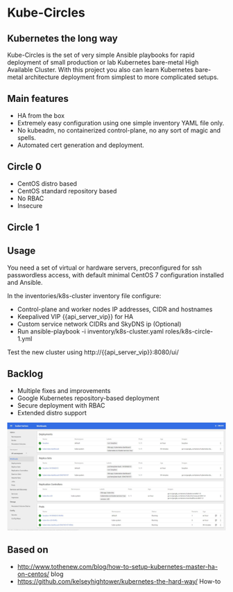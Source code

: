 #  Kube-Circles
## Kubernetes the long way

Kube-Circles is the set of very simple Ansible playbooks for rapid deployment of small production or lab Kubernetes bare-metal High Available Cluster.
With this project you also can learn Kubernetes bare-metal architecture deployment from simplest to more complicated setups.

## Main features
- HA from the box
- Extremely easy configuration using one simple inventory YAML file only.
- No kubeadm, no containerized control-plane, no any sort of magic and spells.
- Automated cert generation and deployment.

## Circle 0

- CentOS distro based
- CentOS standard repository based
- No RBAC
- Insecure

## Circle 1

## Usage
You need a set of  virtual or hardware servers, preconfigured for ssh passwordless access, with default minimal CentOS 7 configuration installed and Ansible.

In the inventories/k8s-cluster inventory file configure:
- Control-plane and worker nodes IP addresses, CIDR and hostnames
- Keepalived VIP {{api_server_vip}} for HA
- Custom service network CIDRs and SkyDNS ip (Optional)
- Run ansible-playbook -i inventory/k8s-cluster.yaml roles/k8s-circle-1.yml

Test the new cluster using http://{{api_server_vip}}:8080/ui/

## Backlog
- Multiple fixes and improvements
- Google Kubernetes repository-based deployment
- Secure deployment with RBAC
- Extended distro support


![Kube-scr](/images/kube.jpeg?raw=true "Running cluster")

## Based on
- http://www.tothenew.com/blog/how-to-setup-kubernetes-master-ha-on-centos/ blog
- https://github.com/kelseyhightower/kubernetes-the-hard-way/ How-to
